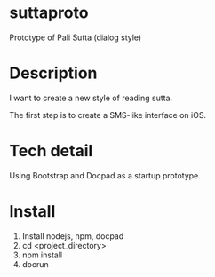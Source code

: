 suttaproto
==========

Prototype of Pali Sutta (dialog style)

# Description

I want to create a new style of reading sutta.

The first step is to create a SMS-like interface on iOS.

# Tech detail

Using Bootstrap and Docpad as a startup prototype.

# Install

1. Install nodejs, npm, docpad
2. cd <project_directory>
3. npm install
4. docrun
